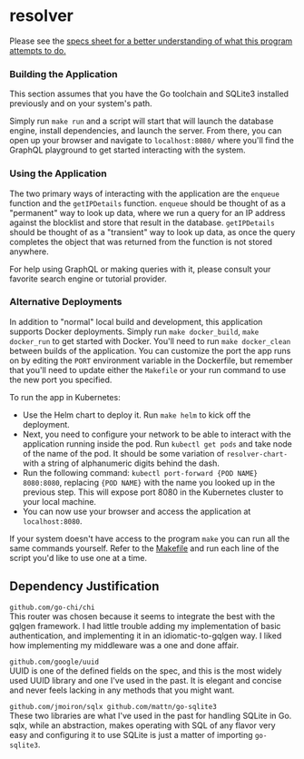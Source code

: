 # resolver    
 Please see the [specs sheet for a better understanding of what this program attempts to do.](requirements.md)    
    
### Building the Application    
 This section assumes that you have the Go toolchain and SQLite3 installed previously and on your system's path.    
    
Simply run `make run` and a script will start that will launch the database engine, install dependencies, and launch the server. From there, you can open up your browser and navigate to `localhost:8080/` where you'll find the GraphQL playground to get started interacting with the system.    
      
### Using the Application    
 The two primary ways of interacting with the application are the `enqueue` function and the `getIPDetails` function. `enqueue` should be thought of as a "permanent" way to look up data, where we run a query for an IP address against the blocklist and store that result in the database. `getIPDetails` should be thought of as a "transient" way to look up data, as once the query completes the object that was returned from the function is not stored anywhere.    
       
For help using GraphQL or making queries with it, please consult your favorite search engine or tutorial provider.    
       
### Alternative Deployments    
 In addition to "normal" local build and development, this application supports Docker deployments. Simply run `make docker_build`, `make docker_run` to get started with Docker. You'll need to run `make docker_clean` between builds of the application. You can customize the port the app runs on by editing the `PORT` environment variable in the Dockerfile, but remember that you'll need to update either the `Makefile` or your run command to use the new port you specified.    
  
To run the app in Kubernetes:  
 - Use the Helm chart to deploy it. Run `make helm` to kick off the deployment.  
 - Next, you need to configure your network to be able to interact with the application running inside the pod. Run `kubectl get pods` and take node of the name of the pod. It should be some variation of `resolver-chart-` with a string of alphanumeric digits behind the dash.
 - Run the following command: `kubectl port-forward {POD NAME} 8080:8080`, replacing `{POD NAME}` with the name you looked up in the previous step. This will expose port 8080 in the Kubernetes cluster to your local machine.
 - You can now use your browser and access the application at `localhost:8080`.
      
If your system doesn't have access to the program `make` you can run all the same commands yourself. Refer to the [Makefile](Makefile) and run each line of the script you'd like to use one at a time.    
    
## Dependency Justification    
 `github.com/go-chi/chi`    
 This router was chosen because it seems to integrate the best with the gqlgen framework. I had little trouble adding my implementation of basic authentication, and implementing it in an idiomatic-to-gqlgen way. I liked how implementing my middleware was a one and done affair.    
    
`github.com/google/uuid`    
 UUID is one of the defined fields on the spec, and this is the most widely used UUID library and one I've used in the past. It is elegant and concise and never feels lacking in any methods that you might want.    
     
``` github.com/jmoiron/sqlx github.com/mattn/go-sqlite3 ```   
These two libraries are what I've used in the past for handling SQLite in Go. sqlx, while an abstraction, makes operating with SQL of any flavor very easy and configuring it to use SQLite is just a matter of importing `go-sqlite3`.

